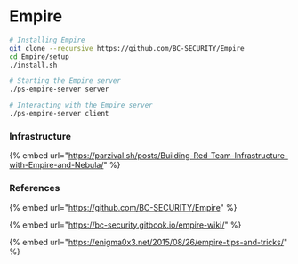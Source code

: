 # Empire

```bash
# Installing Empire
git clone --recursive https://github.com/BC-SECURITY/Empire
cd Empire/setup
./install.sh

# Starting the Empire server
./ps-empire-server server

# Interacting with the Empire server
./ps-empire-server client
```

### Infrastructure

{% embed url="https://parzival.sh/posts/Building-Red-Team-Infrastructure-with-Empire-and-Nebula/" %}

### References

{% embed url="https://github.com/BC-SECURITY/Empire" %}

{% embed url="https://bc-security.gitbook.io/empire-wiki/" %}

{% embed url="https://enigma0x3.net/2015/08/26/empire-tips-and-tricks/" %}

